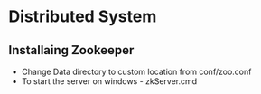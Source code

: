# Distributed System 

## Installaing Zookeeper 

* Change Data directory to custom location from conf/zoo.conf
* To start the server on windows - zkServer.cmd
